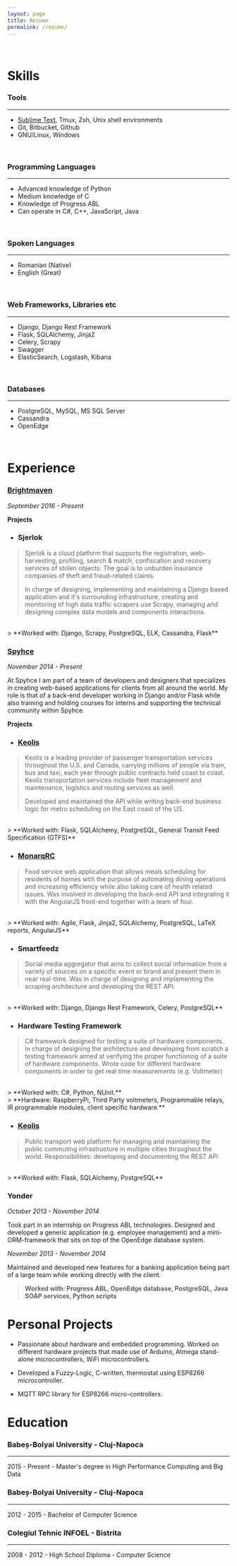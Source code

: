 ```yaml
---
layout: page
title: Resume
permalink: /resume/
---
```


<br/>

# Skills <a href="javascript:window.print()"><i class="resume-print icon-print"></i></a>

### Tools
--------

- <a href="https://github.com/candale/work_env_conf" target="_blank">Sublime Text</a>, Tmux, Zsh, Unix shell environments
- Git, Bitbucket, Github
- GNU/Linux, Windows

<br/>

### Programming Languages
------------------------
- Advanced knowledge of Python
- Medium knowledge of C
- Knowledge of Progress ABL
- Can operate in C#, C++, JavaScript, Java

<br/>

### Spoken Languages
-------------------
- Romanian (Native)
- English (Great)

<br/>

### Web Frameworks, Libraries etc
-----------------
- Django, Django Rest Framework
- Flask, SQLAlchemy, Jinja2
- Celery, Scrapy
- Swagger
- ElasticSearch, Logstash, Kibana

<br/>

### Databases
------------
- PostgreSQL, MySQL, MS SQL Server
- Cassandra
- OpenEdge

<br/>

# Experience

### <a href="http://brightmaven.com/" target="_blank">Brightmaven</a>
*September 2016 - Present*

**Projects**

* ### Sjerlok

> Sjerlok is a cloud platform that supports the registration, web-harvesting, profiling, search & match, confiscation and recovery services of stolen objects. The goal is to unburden insurance companies of theft and fraud-related claims.
>
> In charge of designing, implementing and maintaining a Django based application and it's surrounding infrastructure, creating and monitoring of high data traffic scrapers use Scrapy, managing and designing complex data models and components interactions.
<br>
> **Worked with: Django, Scrapy, PostgreSQL, ELK, Cassandra, Flask**

### <a href="http://spyhce.com/" target="_blank">Spyhce</a>
*November 2014 - Present*

At Spyhce I am part of a team of developers and designers that specializes in
creating web-based applications for clients from all around the world.
My role is that of a back-end developer working in Django and/or Flask while also training and holding courses for interns and supporting the technical community within Spyhce.

**Projects**

* ### <a href="http://www.keolis.com/en" target="_blank">Keolis</a>

> Keolis is a leading provider of passenger transportation services throughout the U.S. and Canada, carrying millions of people via train, bus and taxi, each year through public contracts held coast to coast. Keolis transportation services include fleet management and maintenance, logistics and routing services as well.
> 
> Developed and maintained the API while writing back-end business logic for metro scheduling on the East coast of the US. 
<br/>
> **Worked with: Flask, SQLAlchemy, PostgreSQL, General Transit Feed Specification (GTFS)**

* ### <a href="https://www.monarqrc.com/" target="_blank">MonarqRC</a>

> Food service web application that allows meals scheduling for residents of
> homes with the purpose of automating dining operations and increasing efficiency
> while also taking care of health related issues.
> Was involved in developing the back-end API and integrating it with the
> AngularJS front-end together with a team of four.
<br/>
> **Worked with: Agile, Flask, Jinja2, SQLAlchemy, PostgreSQL, LaTeX reports, AngularJS**

* ### Smartfeedz

> Social media aggregator that aims to collect social information
> from a variety of sources on a specific event or brand and present them in
> near real-time.
> Was in charge of designing and implementing the scraping architecture and
> developing the REST API.
<br/>
> **Worked with: Django, Django Rest Framework, Celery, PostgreSQL**

* ### Hardware Testing Framework

> C# framework designed for testing a suite of hardware components.
> In charge of designing the architecture and developing from scratch a testing
> framework aimed at verifying the proper functioning of a suite of hardware
> components. Wrote code for different hardware components in order to get real
> time measurements (e.g. Voltmeter)
<br/>
> **Worked with: C#, Python, NUnit.**
<br/>
> **Hardware: RaspberryPi, Third Party voltmeters, Programmable relays, IR programmable modules, client specific hardware.**

* ### <a href="http://www.keolis.com/en.html" target="_blank">Keolis<a>

> Public transport web platform for managing and maintaining the public commuting
> infrastructure in multiple cities throughout the world.
> Responsibilities: developing and documenting the REST APi
<br/>
> **Worked with: Flask, SQLAlchemy, PostgreSQL**

### Yonder
*October 2013 - November 2014*

Took part in an internship on Progress ABL technologies. Designed and developed
a generic application (e.g. employee management) and a mini-ORM-framework that
sits on top of the OpenEdge database system.

*November 2013 - November 2014*

Maintained and developed new features for a banking application being part of a
large team while working directly with the client.
> **Worked with: Progress ABL, OpenEdge database, PostgreSQL, Java SOAP services, Python scripts**

# Personal Projects

* Passionate about hardware and embedded programming. Worked on different
hardware projects that made use of Arduino, Atmega stand-alone microcontrollers,
WiFi microcontrollers.

* Developed a Fuzzy-Logic, C-written, thermostat using ESP8266 microcontroller.

* MQTT RPC library for ESP8266 micro-controllers.

# Education

### Babeș-Bolyai University - Cluj-Napoca
-----------------------------------------

2015 - Present - Master's degree in High Performance Computing and Big Data

### Babeș-Bolyai University - Cluj-Napoca
-----------------------------------------

2012 - 2015 - Bachelor of Computer Science

### Colegiul Tehnic INFOEL - Bistrita
------------------------------------------------

2008 - 2012 - High School Diploma - Computer Science
